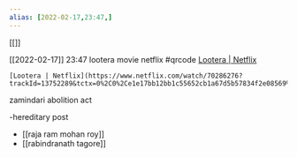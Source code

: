 ```yaml
---
alias: [2022-02-17,23:47,]
---
```

[[]]

[[2022-02-17]] 23:47
lootera movie netflix
#qrcode
[Lootera | Netflix](https://www.netflix.com/watch/70286276?trackId=13752289&tctx=0%2C0%2Ce1e17bb12bb1c55652cb1a67d5b57834f2e08569%3A9dae23a59d442f71828084f2ebc99427b3ae8f87%2Ce1e17bb12bb1c55652cb1a67d5b57834f2e08569%3A9dae23a59d442f71828084f2ebc99427b3ae8f87%2Cunknown%2C%2C%2CtitlesResults)
```qrcode
[Lootera | Netflix](https://www.netflix.com/watch/70286276?trackId=13752289&tctx=0%2C0%2Ce1e17bb12bb1c55652cb1a67d5b57834f2e08569%3A9dae23a59d442f71828084f2ebc99427b3ae8f87%2Ce1e17bb12bb1c55652cb1a67d5b57834f2e08569%3A9dae23a59d442f71828084f2ebc99427b3ae8f87%2Cunknown%2C%2C%2CtitlesResults)
```
zamindari abolition act

-hereditary post
- [[raja ram mohan roy]]
- [[rabindranath tagore]]

